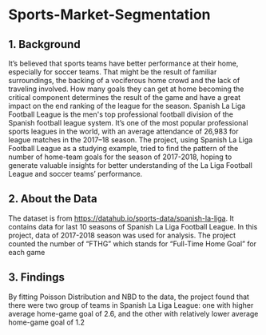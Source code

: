 # Sports-Market-Segmentation

## 1. Background
It’s believed that sports teams have better performance at their home, especially for soccer teams. That might be the result of familiar surroundings, the backing of a vociferous home crowd and the lack of traveling involved. How many goals they can get at home becoming the critical component determines the result of the game and have a great impact on the end ranking of the league for the season.
Spanish La Liga Football League is the men's top professional football division of the Spanish football league system. It’s one of the most popular professional sports leagues in the world, with an average attendance of 26,983 for league matches in the 2017–18 season. The project, using Spanish La Liga Football League as a studying example, tried to find the pattern of the number of home-team goals for the season of 2017-2018, hoping to generate valuable insights for better understanding of the La Liga Football League and soccer teams’ performance.

## 2. About the Data
The dataset is from https://datahub.io/sports-data/spanish-la-liga. It contains data for last 10 seasons of Spanish La Liga Football League. In this project, data of 2017-2018 season was used for analysis. The project counted the number of “FTHG” which stands for “Full-Time Home Goal” for each game

## 3. Findings
By fitting Poisson Distribution and NBD to the data,
the project found that there were two group of teams in Spanish La Liga League: one with higher average home-game goal of 2.6, and the other with relatively lower average home-game goal of 1.2
